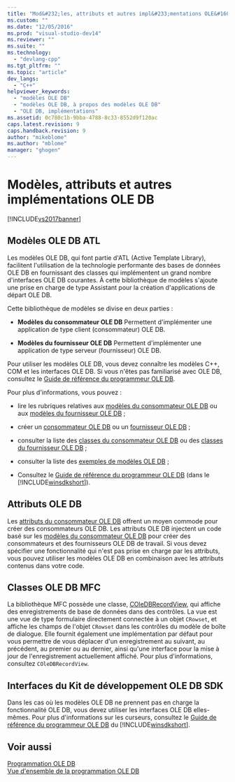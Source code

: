 ```yaml
---
title: "Mod&#232;les, attributs et autres impl&#233;mentations OLE&#160;DB | Microsoft Docs"
ms.custom: ""
ms.date: "12/05/2016"
ms.prod: "visual-studio-dev14"
ms.reviewer: ""
ms.suite: ""
ms.technology: 
  - "devlang-cpp"
ms.tgt_pltfrm: ""
ms.topic: "article"
dev_langs: 
  - "C++"
helpviewer_keywords: 
  - "modèles OLE DB"
  - "modèles OLE DB, à propos des modèles OLE DB"
  - "OLE DB, implémentations"
ms.assetid: 0c780c1b-9bba-4788-8c33-8552d9f120ac
caps.latest.revision: 9
caps.handback.revision: 9
author: "mikeblome"
ms.author: "mblome"
manager: "ghogen"
---
```

# Mod&#232;les, attributs et autres impl&#233;mentations OLE&#160;DB
[!INCLUDE[vs2017banner](../../assembler/inline/includes/vs2017banner.md)]

## Modèles OLE DB ATL  
 Les modèles OLE DB, qui font partie d'ATL \(Active Template Library\), facilitent l'utilisation de la technologie performante des bases de données OLE DB en fournissant des classes qui implémentent un grand nombre d'interfaces OLE DB courantes.  À cette bibliothèque de modèles s'ajoute une prise en charge de type Assistant pour la création d'applications de départ OLE DB.  
  
 Cette bibliothèque de modèles se divise en deux parties :  
  
-   **Modèles du consommateur OLE DB** Permettent d'implémenter une application de type client \(consommateur\) OLE DB.  
  
-   **Modèles du fournisseur OLE DB** Permettent d'implémenter une application de type serveur \(fournisseur\) OLE DB.  
  
 Pour utiliser les modèles OLE DB, vous devez connaître les modèles C\+\+, COM et les interfaces OLE DB.  Si vous n'êtes pas familiarisé avec OLE DB, consultez le [Guide de référence du programmeur OLE DB](https://msdn.microsoft.com/en-us/library/ms713643.aspx).  
  
 Pour plus d'informations, vous pouvez :  
  
-   lire les rubriques relatives aux [modèles du consommateur OLE DB](../../data/oledb/ole-db-consumer-templates-cpp.md) ou aux [modèles du fournisseur OLE DB](../../data/oledb/ole-db-provider-templates-cpp.md) ;  
  
-   créer un [consommateur OLE DB](../../data/oledb/creating-an-ole-db-consumer.md) ou un [fournisseur OLE DB](../../data/oledb/creating-an-ole-db-provider.md) ;  
  
-   consulter la liste des [classes du consommateur OLE DB](../../data/oledb/ole-db-consumer-templates-reference.md) ou des [classes du fournisseur OLE DB](../../data/oledb/ole-db-provider-templates-reference.md) ;  
  
-   consulter la liste des [exemples de modèles OLE DB](http://msdn.microsoft.com/fr-fr/08958863-0b5f-41ad-ae99-fca7440c553c) ;  
  
-   Consultez le [Guide de référence du programmeur OLE DB](https://msdn.microsoft.com/en-us/library/ms713643.aspx) \(dans le [!INCLUDE[winsdkshort](../../atl/reference/includes/winsdkshort_md.md)]\).  
  
## Attributs OLE DB  
 Les [attributs du consommateur OLE DB](../../windows/ole-db-consumer-attributes.md) offrent un moyen commode pour créer des consommateurs OLE DB.  Les attributs OLE DB injectent un code basé sur les [modèles du consommateur OLE DB](../../data/oledb/ole-db-consumer-templates-reference.md) pour créer des consommateurs et des fournisseurs OLE DB de travail.  Si vous devez spécifier une fonctionnalité qui n'est pas prise en charge par les attributs, vous pouvez utiliser les modèles OLE DB en combinaison avec les attributs contenus dans votre code.  
  
## Classes OLE DB MFC  
 La bibliothèque MFC possède une classe, [COleDBRecordView](../../mfc/reference/coledbrecordview-class.md), qui affiche des enregistrements de base de données dans des contrôles.  La vue est une vue de type formulaire directement connectée à un objet `CRowset`, et affiche les champs de l'objet `CRowset` dans les contrôles du modèle de boîte de dialogue.  Elle fournit également une implémentation par défaut pour vous permettre de vous déplacer d'un enregistrement au suivant, au précédent, au premier ou au dernier, ainsi qu'une interface pour la mise à jour de l'enregistrement actuellement affiché.  Pour plus d'informations, consultez `COleDBRecordView`.  
  
## Interfaces du Kit de développement OLE DB SDK  
 Dans les cas où les modèles OLE DB ne prennent pas en charge la fonctionnalité OLE DB, vous devez utiliser les interfaces OLE DB elles\-mêmes.  Pour plus d'informations sur les curseurs, consultez le [Guide de référence du programmeur OLE DB](https://msdn.microsoft.com/en-us/library/ms713643.aspx) du [!INCLUDE[winsdkshort](../../atl/reference/includes/winsdkshort_md.md)].  
  
## Voir aussi  
 [Programmation OLE DB](../../data/oledb/ole-db-programming.md)   
 [Vue d'ensemble de la programmation OLE DB](../../data/oledb/ole-db-programming-overview.md)